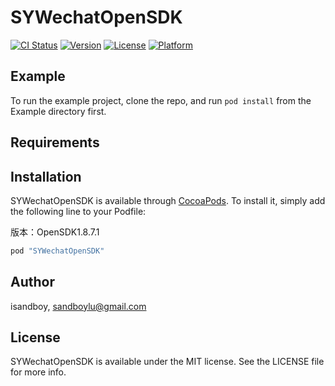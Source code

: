 # SYWechatOpenSDK

[![CI Status](http://img.shields.io/travis/isandboy/SYWechatOpenSDK.svg?style=flat)](https://travis-ci.org/isandboy/SYWechatOpenSDK)
[![Version](https://img.shields.io/cocoapods/v/SYWechatOpenSDK.svg?style=flat)](http://cocoapods.org/pods/SYWechatOpenSDK)
[![License](https://img.shields.io/cocoapods/l/SYWechatOpenSDK.svg?style=flat)](http://cocoapods.org/pods/SYWechatOpenSDK)
[![Platform](https://img.shields.io/cocoapods/p/SYWechatOpenSDK.svg?style=flat)](http://cocoapods.org/pods/SYWechatOpenSDK)

## Example

To run the example project, clone the repo, and run `pod install` from the Example directory first.

## Requirements

## Installation

SYWechatOpenSDK is available through [CocoaPods](http://cocoapods.org). To install
it, simply add the following line to your Podfile:

版本：OpenSDK1.8.7.1

```ruby
pod "SYWechatOpenSDK"
```

## Author

isandboy, sandboylu@gmail.com

## License

SYWechatOpenSDK is available under the MIT license. See the LICENSE file for more info.
